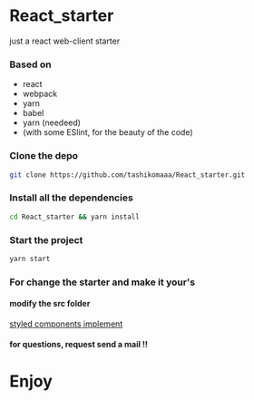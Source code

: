 # React_starter
just a react web-client starter

### Based on 
- react
- webpack
- yarn
- babel
- yarn (needeed)
- (with some ESlint, for the beauty of the code)

### Clone the depo
```bash 
git clone https://github.com/tashikomaaa/React_starter.git
```

### Install all the dependencies 
```bash 
cd React_starter && yarn install
```

### Start the project 
```bash
yarn start
```

### For change the starter and make it your's
#### modify the src folder

<a href="https://github.com/tashikomaaa/React_starter/tree/master/docs" >styled components implement</a>

#### for questions, request send a mail !! 

# Enjoy
